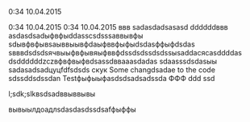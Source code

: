 0:34 10.04.2015

0:34 10.04.2015
0:34 10.04.2015
ввв
sadasdadsasasd
ddddddввв
asdasdsadыфвфыddasscsdsssaввывфы
sdывфвфывsaыввыывфdaыфввфыфыdsdasффыфdsdas
sвввdsdsdsячвыыфвфывяыфввфdssdsdssdsdssыsaddaсясasddddas
dsddddddzczвфвфвыфвdsassdввaaasdadas
sdaasssdsdasыы
sadasadsadцуцfdfsdsds
cкук
Some changdsadae to the code
sdssddsdssdan
Testфыфыыфasdsdsadsadssda ФФФ ddd
ssd

l;sdk;slkвsdsadввыввывы

вывыылдоадлsdasdasdssdsafфыффы